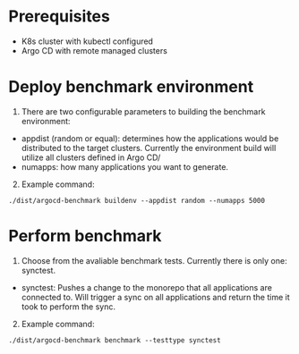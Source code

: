 # Prerequisites
* K8s cluster with kubectl configured
* Argo CD with remote managed clusters

# Deploy benchmark environment
1. There are two configurable parameters to building the benchmark environment:
* appdist (random or equal): determines how the applications would be distributed to the target clusters. Currently the environment build will utilize all clusters defined in Argo CD/
* numapps: how many applications you want to generate.

2. Example command:
```
./dist/argocd-benchmark buildenv --appdist random --numapps 5000
```

# Perform benchmark
1. Choose from the avaliable benchmark tests. Currently there is only one: synctest.
* synctest: Pushes a change to the monorepo that all applications are connected to. Will trigger a sync on all applications and return the time it took to perform the sync.

2. Example command:
```
./dist/argocd-benchmark benchmark --testtype synctest
```